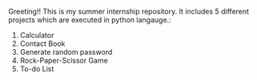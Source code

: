 Greeting!!
This is my summer internship repository.
It includes 5 different projects which are executed in python langauge.:
1. Calculator
2. Contact Book
3. Generate random password
4. Rock-Paper-Scissor Game
5. To-do List

